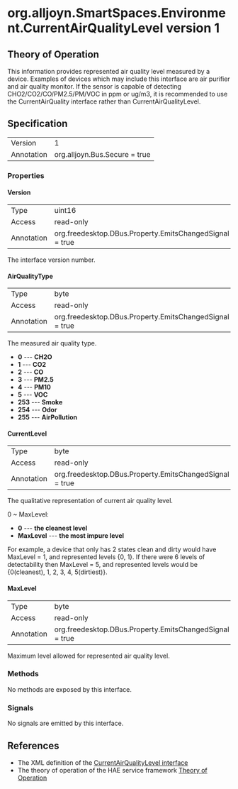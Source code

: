 # org.alljoyn.SmartSpaces.Environment.CurrentAirQualityLevel version 1

## Theory of Operation

This information provides represented air quality level measured by a 
device.
Examples of devices which may include this interface are air purifier and 
air quality monitor.
If the sensor is capable of detecting CHO2/CO2/CO/PM2.5/PM/VOC in ppm or 
ug/m3, it is recommended to use the CurrentAirQuality interface rather 
than CurrentAirQualityLevel.

## Specification

|            |                                                                |
|------------|----------------------------------------------------------------|
| Version    | 1                                                              |
| Annotation | org.alljoyn.Bus.Secure = true                                  |

### Properties

#### Version

|            |                                                                |
|------------|----------------------------------------------------------------|
| Type       | uint16                                                         |
| Access     | read-only                                                      |
| Annotation | org.freedesktop.DBus.Property.EmitsChangedSignal = true        |

The interface version number.

#### AirQualityType

|            |                                                                |
|------------|----------------------------------------------------------------|
| Type       | byte                                                           |
| Access     | read-only                                                      |
| Annotation | org.freedesktop.DBus.Property.EmitsChangedSignal = true        |

The measured air quality type.

* **0** --- **CH2O**
* **1** --- **CO2**
* **2** --- **CO**
* **3** --- **PM2.5**
* **4** --- **PM10**
* **5** --- **VOC**
* **253** --- **Smoke**
* **254** --- **Odor**
* **255** --- **AirPollution**

#### CurrentLevel

|            |                                                                |
|------------|----------------------------------------------------------------|
| Type       | byte                                                           |
| Access     | read-only                                                      |
| Annotation | org.freedesktop.DBus.Property.EmitsChangedSignal = true        |

The qualitative representation of current air quality level.

0 ~ MaxLevel:

* **0** --- **the cleanest level**
* **MaxLevel** --- **the most impure level**

For example, a device that only has 2 states clean and dirty would have 
MaxLevel = 1, and represented levels {0, 1}.
If there were 6 levels of detectability then MaxLevel = 5, and
represented levels would be {0(cleanest), 1, 2, 3, 4, 5(dirtiest)}.

#### MaxLevel

|            |                                                                |
|------------|----------------------------------------------------------------|
| Type       | byte                                                           |
| Access     | read-only                                                      |
| Annotation | org.freedesktop.DBus.Property.EmitsChangedSignal = true        |

Maximum level allowed for represented air quality level.

### Methods

No methods are exposed by this interface.

### Signals

No signals are emitted by this interface.

## References

  * The XML definition of the [CurrentAirQualityLevel interface](CurrentAirQualityLevel-v1.xml)
  * The theory of operation of the HAE service framework [Theory of Operation](/org.alljoyn.SmartSpaces/theory-of-operation-v1)
